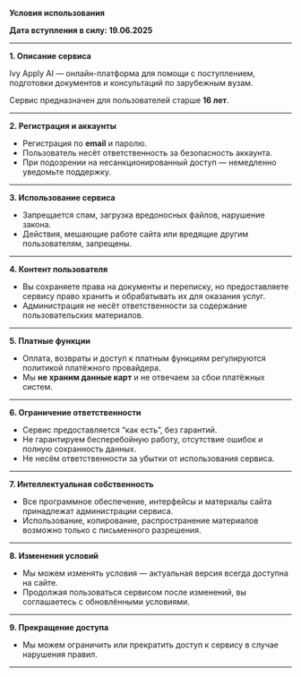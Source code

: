**Условия использования**

**Дата вступления в силу: 19.06.2025**

---

**1. Описание сервиса**

Ivy Apply AI — онлайн-платформа для помощи с поступлением, подготовки документов и консультаций по зарубежным вузам.

Сервис предназначен для пользователей старше **16 лет**.

---

**2. Регистрация и аккаунты**

- Регистрация по **email** и паролю.
- Пользователь несёт ответственность за безопасность аккаунта.
- При подозрении на несанкционированный доступ — немедленно уведомьте поддержку.

---

**3. Использование сервиса**

- Запрещается спам, загрузка вредоносных файлов, нарушение закона.
- Действия, мешающие работе сайта или вредящие другим пользователям, запрещены.

---

**4. Контент пользователя**

- Вы сохраняете права на документы и переписку, но предоставляете сервису право хранить и обрабатывать их для оказания услуг.
- Администрация не несёт ответственности за содержание пользовательских материалов.

---

**5. Платные функции**

- Оплата, возвраты и доступ к платным функциям регулируются политикой платёжного провайдера.
- Мы **не храним данные карт** и не отвечаем за сбои платёжных систем.

---

**6. Ограничение ответственности**

- Сервис предоставляется “как есть”, без гарантий.
- Не гарантируем бесперебойную работу, отсутствие ошибок и полную сохранность данных.
- Не несём ответственности за убытки от использования сервиса.

---

**7. Интеллектуальная собственность**

- Все программное обеспечение, интерфейсы и материалы сайта принадлежат администрации сервиса.
- Использование, копирование, распространение материалов возможно только с письменного разрешения.

---

**8. Изменения условий**

- Мы можем изменять условия — актуальная версия всегда доступна на сайте.
- Продолжая пользоваться сервисом после изменений, вы соглашаетесь с обновлёнными условиями.

---

**9. Прекращение доступа**

- Мы можем ограничить или прекратить доступ к сервису в случае нарушения правил.

---
